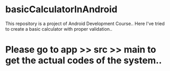 # basicCalculatorInAndroid
This repository is a project of Android Development Course.. Here I've tried to create a basic calculator with proper validation..

# Please go to app >> src >> main to get the actual codes of the system..

